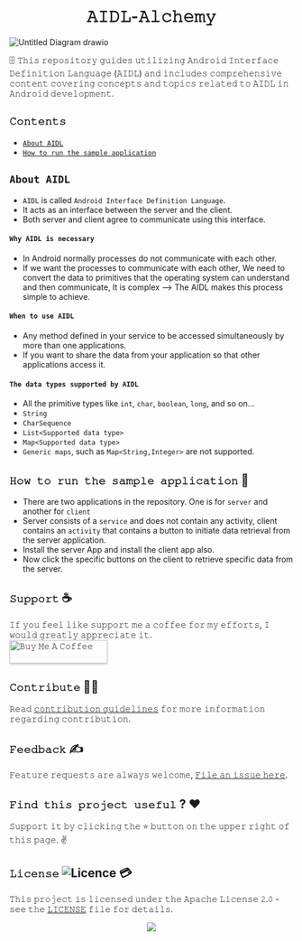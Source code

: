 <h1 align="center">𝙰𝙸𝙳𝙻-𝙰𝚕𝚌𝚑𝚎𝚖𝚢</h1>

![Untitled Diagram drawio](https://github.com/devrath/AIDL-Alchemy/assets/1456191/5a4b7484-cbdc-47ef-9c4d-158b2fc05b3a)

🗄️ 𝚃𝚑𝚒𝚜 𝚛𝚎𝚙𝚘𝚜𝚒𝚝𝚘𝚛𝚢 𝚐𝚞𝚒𝚍𝚎𝚜 𝚞𝚝𝚒𝚕𝚒𝚣𝚒𝚗𝚐 𝙰𝚗𝚍𝚛𝚘𝚒𝚍 𝙸𝚗𝚝𝚎𝚛𝚏𝚊𝚌𝚎 𝙳𝚎𝚏𝚒𝚗𝚒𝚝𝚒𝚘𝚗 𝙻𝚊𝚗𝚐𝚞𝚊𝚐𝚎 (𝙰𝙸𝙳𝙻) 𝚊𝚗𝚍 𝚒𝚗𝚌𝚕𝚞𝚍𝚎𝚜 𝚌𝚘𝚖𝚙𝚛𝚎𝚑𝚎𝚗𝚜𝚒𝚟𝚎 𝚌𝚘𝚗𝚝𝚎𝚗𝚝 𝚌𝚘𝚟𝚎𝚛𝚒𝚗𝚐 𝚌𝚘𝚗𝚌𝚎𝚙𝚝𝚜 𝚊𝚗𝚍 𝚝𝚘𝚙𝚒𝚌𝚜 𝚛𝚎𝚕𝚊𝚝𝚎𝚍 𝚝𝚘 𝙰𝙸𝙳𝙻 𝚒𝚗 𝙰𝚗𝚍𝚛𝚘𝚒𝚍 𝚍𝚎𝚟𝚎𝚕𝚘𝚙𝚖𝚎𝚗𝚝.

## `𝙲𝚘𝚗𝚝𝚎𝚗𝚝𝚜`
* [`About AIDL`](https://github.com/devrath/AIDL-Alchemy/wiki/What-is-AIDL)
* [`How to run the sample application`](https://github.com/devrath/AIDL-Alchemy/blob/main/README.md#%F0%9D%99%B7%F0%9D%9A%98%F0%9D%9A%A0-%F0%9D%9A%9D%F0%9D%9A%98-%F0%9D%9A%9B%F0%9D%9A%9E%F0%9D%9A%97-%F0%9D%9A%9D%F0%9D%9A%91%F0%9D%9A%8E-%F0%9D%9A%9C%F0%9D%9A%8A%F0%9D%9A%96%F0%9D%9A%99%F0%9D%9A%95%F0%9D%9A%8E-%F0%9D%9A%8A%F0%9D%9A%99%F0%9D%9A%99%F0%9D%9A%95%F0%9D%9A%92%F0%9D%9A%8C%F0%9D%9A%8A%F0%9D%9A%9D%F0%9D%9A%92%F0%9D%9A%98%F0%9D%9A%97-)




## `About AIDL`
* `AIDL` is called `Android Interface Definition Language`.
* It acts as an interface between the server and the client.
* Both server and client agree to communicate using this interface.

#### `Why AIDL is necessary`
* In Android normally processes do not communicate with each other.
* If we want the processes to communicate with each other, We need to convert the data to primitives that the operating system can understand and then communicate, It is complex --> The AIDL makes this process simple to achieve.

#### `When to use AIDL`
* Any method defined in your service to be accessed simultaneously by more than one applications.
* If you want to share the data from your application so that other applications access it.

#### `The data types supported by AIDL`
* All the primitive types like `int`, `char`, `boolean`, `long`, and so on...
* `String`
* `CharSequence`
* `List<Supported data type>` 
* `Map<Supported data type>`
* `Generic maps`, such as `Map<String,Integer>` are not supported.


## **`𝙷𝚘𝚠 𝚝𝚘 𝚛𝚞𝚗 𝚝𝚑𝚎 𝚜𝚊𝚖𝚙𝚕𝚎 𝚊𝚙𝚙𝚕𝚒𝚌𝚊𝚝𝚒𝚘𝚗`** 👣
* There are two applications in the repository. One is for `server` and another for `client`
* Server consists of a `service` and does not contain any activity, client contains an `activity` that contains a button to initiate data retrieval from the server application.
* Install the server App and install the client app also.
* Now click the specific buttons on the client to retrieve specific data from the server. 

## **`𝚂𝚞𝚙𝚙𝚘𝚛𝚝`** ☕
𝙸𝚏 𝚢𝚘𝚞 𝚏𝚎𝚎𝚕 𝚕𝚒𝚔𝚎 𝚜𝚞𝚙𝚙𝚘𝚛𝚝 𝚖𝚎 𝚊 𝚌𝚘𝚏𝚏𝚎𝚎 𝚏𝚘𝚛 𝚖𝚢 𝚎𝚏𝚏𝚘𝚛𝚝𝚜, 𝙸 𝚠𝚘𝚞𝚕𝚍 𝚐𝚛𝚎𝚊𝚝𝚕𝚢 𝚊𝚙𝚙𝚛𝚎𝚌𝚒𝚊𝚝𝚎 𝚒𝚝.</br>
<a href="https://www.buymeacoffee.com/devrath" target="_blank"><img src="https://www.buymeacoffee.com/assets/img/custom_images/yellow_img.png" alt="𝙱𝚞𝚢 𝙼𝚎 𝙰 𝙲𝚘𝚏𝚏𝚎𝚎" style="height: 41px !important;width: 174px !important;box-shadow: 0px 3px 2px 0px rgba(190, 190, 190, 0.5) !important;-webkit-box-shadow: 0px 3px 2px 0px rgba(190, 190, 190, 0.5) !important;" ></a>

## **`𝙲𝚘𝚗𝚝𝚛𝚒𝚋𝚞𝚝𝚎`** 🙋‍♂️
𝚁𝚎𝚊𝚍 [𝚌𝚘𝚗𝚝𝚛𝚒𝚋𝚞𝚝𝚒𝚘𝚗 𝚐𝚞𝚒𝚍𝚎𝚕𝚒𝚗𝚎𝚜](CONTRIBUTING.md) 𝚏𝚘𝚛 𝚖𝚘𝚛𝚎 𝚒𝚗𝚏𝚘𝚛𝚖𝚊𝚝𝚒𝚘𝚗 𝚛𝚎𝚐𝚊𝚛𝚍𝚒𝚗𝚐 𝚌𝚘𝚗𝚝𝚛𝚒𝚋𝚞𝚝𝚒𝚘𝚗.

## **`𝙵𝚎𝚎𝚍𝚋𝚊𝚌𝚔`** ✍️
𝙵𝚎𝚊𝚝𝚞𝚛𝚎 𝚛𝚎𝚚𝚞𝚎𝚜𝚝𝚜 𝚊𝚛𝚎 𝚊𝚕𝚠𝚊𝚢𝚜 𝚠𝚎𝚕𝚌𝚘𝚖𝚎, [𝙵𝚒𝚕𝚎 𝚊𝚗 𝚒𝚜𝚜𝚞𝚎 𝚑𝚎𝚛𝚎](https://github.com/devrath/AIDL-Alchemy/issues/new).

## **`𝙵𝚒𝚗𝚍 𝚝𝚑𝚒𝚜 𝚙𝚛𝚘𝚓𝚎𝚌𝚝 𝚞𝚜𝚎𝚏𝚞𝚕`** ? ❤️
𝚂𝚞𝚙𝚙𝚘𝚛𝚝 𝚒𝚝 𝚋𝚢 𝚌𝚕𝚒𝚌𝚔𝚒𝚗𝚐 𝚝𝚑𝚎 ⭐ 𝚋𝚞𝚝𝚝𝚘𝚗 𝚘𝚗 𝚝𝚑𝚎 𝚞𝚙𝚙𝚎𝚛 𝚛𝚒𝚐𝚑𝚝 𝚘𝚏 𝚝𝚑𝚒𝚜 𝚙𝚊𝚐𝚎. ✌️

## **`𝙻𝚒𝚌𝚎𝚗𝚜𝚎`** ![Licence](https://img.shields.io/github/license/google/docsy) :credit_card:
𝚃𝚑𝚒𝚜 𝚙𝚛𝚘𝚓𝚎𝚌𝚝 𝚒𝚜 𝚕𝚒𝚌𝚎𝚗𝚜𝚎𝚍 𝚞𝚗𝚍𝚎𝚛 𝚝𝚑𝚎 𝙰𝚙𝚊𝚌𝚑𝚎 𝙻𝚒𝚌𝚎𝚗𝚜𝚎 𝟸.𝟶 - 𝚜𝚎𝚎 𝚝𝚑𝚎 [𝙻𝙸𝙲𝙴𝙽𝚂𝙴](https://github.com/devrath/AIDL-Alchemy/blob/main/LICENSE) 𝚏𝚒𝚕𝚎 𝚏𝚘𝚛 𝚍𝚎𝚝𝚊𝚒𝚕𝚜.


<p align="center">
<a><img src="https://forthebadge.com/images/badges/built-for-android.svg"></a>
</p>
